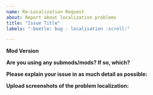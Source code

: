 ```yaml
---
name: Re-Localization Request
about: Report about localization problems
title: "Issue Title"
labels: ":beetle: bug - localisation :scroll:" 

---
```

<!--
**DO NOT REMOVE PRE-EXISTING LINES**
------------------------------------------------------------------------------------------------------------
-->
**Mod Version**

**Are you using any submods/mods? If so, which?**

**Please explain your issue in as much detail as possible:**

**Upload screenshots of the problem localization:**
